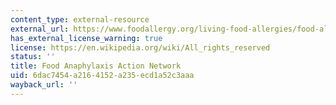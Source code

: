 ```yaml
---
content_type: external-resource
external_url: https://www.foodallergy.org/living-food-allergies/food-allergy-essentials/food-allergy-anaphylaxis-emergency-care-plan
has_external_license_warning: true
license: https://en.wikipedia.org/wiki/All_rights_reserved
status: ''
title: Food Anaphylaxis Action Network
uid: 6dac7454-a216-4152-a235-ecd1a52c3aaa
wayback_url: ''
---
```

